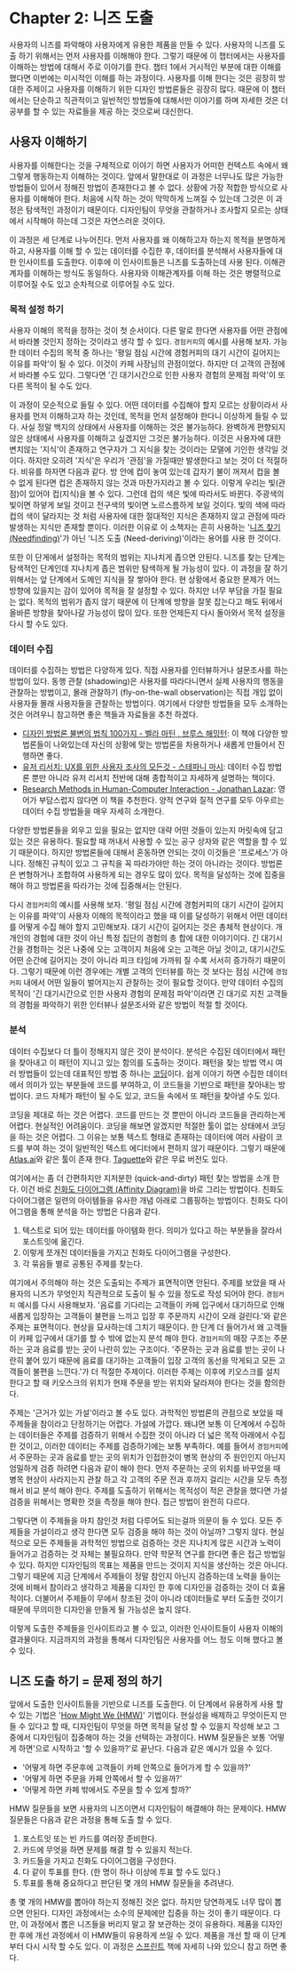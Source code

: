 # Chapter 2: 니즈 도출

사용자의 니즈를 파악해야 사용자에게 유용한 제품을 만들 수 있다. 사용자의 니즈를 도출 하기 위해서는 먼저 사용자를 이해해야 한다. 그렇기 때문에 이 챕터에서는 사용자를 이해하는 방법에 대해서 주로 이야기를 한다. 챕터 1에서 거시적인 부분에 대한 이해를 했다면 이번에는 미시적인 이해를 하는 과정이다. 사용자를 이해 한다는 것은 굉장히 방대한 주제이고 사용자를 이해하기 위한 디자인 방법론들은 굉장히 많다. 때문에 이 챕터에서는 단순하고 직관적이고 일반적인 방법들에 대해서만 이야기를 하며 자세한 것은 더 공부를 할 수 있는 자료들을 제공 하는 것으로써 대신한다.

## 사용자 이해하기

사용자를 이해한다는 것을 구체적으로 이야기 하면 사용자가 어떠한 컨텍스트 속에서 왜 그렇게 행동하는지 이해하는 것이다. 앞에서 말한대로 이 과정은 너무나도 많은 가능한 방법들이 있어서 정해진 방법이 존재한다고 볼 수 없다. 상황에 가장 적합한 방식으로 사용자를 이해해야 한다. 처음에 시작 하는 것이 막막하게 느껴질 수 있는데 그것은 이 과정은 탐색적인 과정이기 때문이다. 디자인팀이 무엇을 관찰하거나 조사할지 모르는 상태에서 시작해야 하는데 그것은 자연스러운 것이다.

이 과정은 세 단계로 나누어진다. 먼저 사용자를 왜 이해하고자 하는지 목적을 분명하게 하고, 사용자를 이해 할 수 있는 데이터를 수집한 후, 데이터를 분석해서 사용자들에 대한 인사이트를 도출한다. 이후에 이 인사이트들은 니즈를 도출하는데 사용 된다. 이해관계자를 이해하는 방식도 동일하다. 사용자와 이해관계자를 이해 하는 것은 병렬적으로 이루어질 수도 있고 순차적으로 이루어질 수도 있다.

### 목적 설정 하기

사용자 이해의 목적을 정하는 것이 첫 순서이다. 다른 말로 한다면 사용자를 어떤 관점에서 바라볼 것인지 정하는 것이라고 생각 할 수 있다. `경험커피`의 예시를 사용해 보자. 가능한 데이터 수집의 목적 중 하나는 '평일 점심 시간에 경험커피의 대기 시간이 길어지는 이유를 파악'이 될 수 있다. 이것이 카페 사장님의 관점이었다. 하지만 더 고객의 관점에서 바라볼 수도 있다. 그렇다면 '긴 대기시간으로 인한 사용자 경험의 문제점 파악'이 또 다른 목적이 될 수도 있다.

이 과정이 모순적으로 들릴 수 있다. 어떤 데이터를 수집해야 할지 모르는 상황이라서 사용자를 먼저 이해하고자 하는 것인데, 목적을 먼저 설정해야 한다니 이상하게 들릴 수 있다. 사실 정말 백지의 상태에서 사용자를 이해하는 것은 불가능하다. 완벽하게 편향되지 않은 상태에서 사용자를 이해하고 싶겠지만 그것은 불가능하다. 이것은 사용자에 대한 변치않는 '지식'이 존재하고 연구자가 그 지식을 찾는 것이라는 모델에 기인한 생각일 것이다. 하지만 오히려 '지식'은 우리가 '관점'을 가질때만 발생한다고 보는 것이 더 적절하다. 비유를 하자면 다음과 같다. 방 안에 컵이 놓여 있는데 갑자기 불이 꺼져서 컵을 볼 수 없게 된다면 컵은 존재하지 않는 것과 마찬가지라고 볼 수 있다. 이렇게 우리는 빛(관점)이 있어야 컵(지식)을 볼 수 있다. 그런데 컵의 색은 빛에 따라서도 바뀐다. 주광색의 빛이면 하얗게 보일 것이고 전구색의 빛이면 노르스름하게 보일 것이다. 빛의 색에 따라 컵의 색이 달라지는 것 처럼 사용자에 대한 절대적인 지식은 존재하지 않고 관점에 따라 발생하는 지식만 존재할 뿐이다. 이러한 이유로 이 소책자는 흔히 사용하는 '[니즈 찾기 (Needfinding)](https://hci.stanford.edu/courses/dsummer/handouts/NeedFinding.pdf)'가 아닌 '니즈 도출 (Need-deriving)'이라는 용어를 사용 한 것이다.

또한 이 단게에서 설정하는 목적의 범위는 지나치게 좁으면 안된다. 니즈를 찾는 단계는 탐색적인 단계인데 지나치게 좁은 범위만 탐색하게 될 가능성이 있다. 이 과정을 잘 하기 위해서는 앞 단계에서 도메인 지식을 잘 쌓아야 한다. 현 상황에서 중요한 문제가 어느 방향에 있을지는 감이 있어야 목적을 잘 설정할 수 있다. 하지만 너무 부담을 가질 필요는 없다. 목적의 범위가 좁지 않기 때문에 이 단계에 방향을 잘못 잡는다고 해도 뒤에서 올바른 방향을 찾아나갈 가능성이 많이 있다. 또한 언제든지 다시 돌아와서 목적 설정을 다시 할 수도 있다.

### 데이터 수집

데이터를 수집하는 방법은 다양하게 있다. 직접 사용자를 인터뷰하거나 설문조사를 하는 방법이 있다. 동행 관찰 (shadowing)은 사용자를 따라다니면서 실제 사용자의 행동을 관찰하는 방법이고, 몰래 관찰하기 (fly-on-the-wall observation)는 직접 개입 없이 사용자들 몰래 사용자들을 관찰하는 방법이다. 여기에서 다양한 방법들을 모두 소개하는 것은 어려우니 참고하면 좋은 책들과 자료들을 추천 하겠다.

- [디자인 방법론 불변의 법칙 100가지 - 벨라 마틴 , 브루스 해밍턴](https://product.kyobobook.co.kr/detail/S000001226665): 이 책에 다양한 방법론들이 나와있는데 자신의 상황에 맞는 방법론을 차용하거나 새롭게 만들어서 진행하면 좋다.
- [유저 리서치: UX를 위한 사용자 조사의 모든것 - 스테파니 마시](https://www.aladin.co.kr/shop/wproduct.aspx?itemid=264314099&srsltid=afmbooowgxrcktrgkm1vgr4gu6z15ht5ocqq4amal_gstc9a4s638w5r): 데이터 수집 방법론 뿐만 아니라 유저 리서치 전반에 대해 종합적이고 자세하게 설명하는 책이다.
- [Research Methods in Human-Computer Interaction - Jonathan Lazar](https://www.amazon.com/Research-Methods-Human-Computer-Interaction-Jonathan/dp/0470723378): 영어가 부담스럽지 않다면 이 책을 추천한다. 양적 연구와 질적 연구를 모두 아우르는 데이터 수집 방법들을 매우 자세히 소개한다.

다양한 방법론들을 외우고 있을 필요는 없지만 대략 어떤 것들이 있는지 머릿속에 담고 있는 것은 유용하다. 필요할 때 꺼내서 사용할 수 있는 공구 상자와 같은 역할을 할 수 있기 때문이다. 하지만 방법론들에 대해서 혼동하면 안되는 것이 이것들은 '프로세스'가 아니다. 정해진 규칙이 있고 그 규칙을 꼭 따라가야만 하는 것이 아니라는 것이다. 방법론은 변형하거나 조합하여 사용하게 되는 경우도 많이 있다. 목적을 달성하는 것에 집중을 해야 하고 방법론을 따라가는 것에 집중해서는 안된다.

다시 `경험커피`의 예시를 사용해 보자. '평일 점심 시간에 경험커피의 대기 시간이 길어지는 이유를 파악'이 사용자 이해의 목적이라고 했을 때 이를 달성하기 위해서 어떤 데이터를 어떻게 수집 해야 할지 고민해보자. 대기 시간이 길어지는 것은 총체적 현상이다. 개개인의 경험에 대한 것이 아닌 특정 집단의 경험의 총 합에 대한 이야기이다. 긴 대기시간을 경험하는 것은 나중에 오는 고객이지 처음에 오는 고객은 아닐 것이고, 대기시간도 어떤 순간에 길어지는 것이 아니라 피크 타임에 가까워 질 수록 서서히 증가하기 때문이다. 그렇기 때문에 이런 경우에는 개별 고객의 인터뷰를 하는 것 보다는 점심 시간에 `경험커피` 내에서 어떤 일들이 벌어지는지 관찰하는 것이 필요할 것이다. 만약 데이터 수집의 목적이 '긴 대기시간으로 인한 사용자 경험의 문제점 파악'이라면 긴 대기로 지친 고객들의 경험을 파악하기 위한 인터뷰나 설문조사와 같은 방법이 적절 할 것이다.

### 분석

데이터 수집보다 더 틀이 정해지지 않은 것이 분석이다. 분석은 수집된 데이터에서 패턴을 찾아내고 이 패턴이 지니고 있는 함의를 도출하는 것이다. 패턴을 찾는 방법 역시 여러 방법들이 있는데 대표적인 방법 중 하나는 [코딩](https://atlasti.com/guides/qualitative-research-guide-part-2/data-coding)이다. 쉽게 이야기 하면 수집한 데이터에서 의미가 있는 부분들에 코드를 부여하고, 이 코드들을 기반으로 패턴을 찾아내는 방법이다. 코드 자체가 패턴이 될 수도 있고, 코드들 속에서 또 패턴을 찾아낼 수도 있다.

코딩을 제대로 하는 것은 어렵다. 코드를 만드는 것 뿐만이 아니라 코드들을 관리하는게 어렵다. 현실적인 어려움이다. 코딩을 해보면 알겠지만 적절한 툴이 없는 상태에서 코딩을 하는 것은 어렵다. 그 이유는 보통 텍스트 형태로 존재하는 데이터에 여러 사람이 코드를 부여 하는 것이 일반적인 텍스트 에디터에서 편하지 않기 때문이다. 그렇기 때문에 [Atlas.ai](https://atlasti.com/)와 같은 툴이 존재 한다. [Taguette](https://www.taguette.org/)와 같은 무료 버전도 있다.

여기에서는 좀 더 간편하지만 지저분한 (quick-and-dirty) 패턴 찾는 방법을 소개 한다. 이건 바로 [친화도 다이어그램 (Affinity Diagram)](https://bahns.net/2642301)을 바로 그리는 방법이다. 친화도 다이어그램은 일련의 아이템들을 유사한 개념 아래로 그룹핑하는 방법이다. 친화도 다이어그램을 통해 분석을 하는 방법은 다음과 같다.

1. 텍스트로 되어 있는 데이터를 아이템화 한다. 의미가 있다고 하는 부분들을 잘라서 포스트잇에 옮긴다.
2. 이렇게 쪼개진 데이터들을 가지고 친화도 다이어그램을 구성한다.
3. 각 묶음들 별로 공통된 주제를 찾는다.

여기에서 주의해야 하는 것은 도출되는 주제가 표면적이면 안된다. 주제를 보았을 때 사용자의 니즈가 무엇인지 직관적으로 도출이 될 수 있을 정도로 작성 되어야 한다. `경험커피` 예시를 다시 사용해보자. '음료를 기다리는 고객들이 카페 입구에서 대기하므로 인해 새롭게 입장하는 고객들이 불편을 느끼고 입장 후 주문까지 시간이 오래 걸린다.'와 같은 주제는 표면적이다. 현상을 묘사하는데 그치기 때문이다. 한 단계 더 들어가서 왜 고객들이 카페 입구에서 대기를 할 수 밖에 없는지 분석 해야 한다. `경험커피`의 매장 구조는 주문하는 곳과 음료를 받는 곳이 나란히 있는 구조이다. '주문하는 곳과 음료를 받는 곳이 나란히 붙어 있기 때문에 음료를 대기하는 고객들이 입장 고객의 동선을 막게되고 모든 고객들이 불편을 느낀다.'가 더 적절한 주제이다. 이러한 주제는 이후에 키오스크를 설치 한다고 할 때 키오스크의 위치가 현재 주문을 받는 위치와 달라져야 한다는 것을 함의한다.

주제는 '근거가 있는 가설'이라고 볼 수도 있다. 과학적인 방법론의 관점으로 보았을 때 주제들을 참이라고 단정하기는 어렵다. 가설에 가깝다. 왜냐면 보통 이 단계에서 수집하는 데이터들은 주제를 검증하기 위해서 수집한 것이 아니라 더 넓은 목적 아래에서 수집한 것이고, 이러한 데이터는 주제를 검증하기에는 보통 부족하다. 예를 들어서 `경험커피`에서 주문하는 곳과 음료를 받는 곳의 위치가 인접한것이 병목 현상의 주 원인인지 아닌지 엄밀하게 검증 하려면 다음과 같이 해야 한다. 먼저 주문하는 곳의 위치를 바꾸었을 때 병목 현상이 사라지는지 관찰 하고 각 고객의 주문 전과 후까지 걸리는 시간을 모두 측정해서 비교 분석 해야 한다. 주제를 도출하기 위해서는 목적성이 적은 관찰을 했다면 가설 검증을 위해서는 명확한 것을 측정을 해야 한다. 접근 방법이 완전히 다르다.

그렇다면 이 주제들을 마치 참인것 처럼 다루어도 되는걸까 의문이 들 수 있다. 모든 주제들을 가설이라고 생각 한다면 모두 검증을 해야 하는 것이 아닐까? 그렇지 않다. 현실적으로 모든 주제들을 과학적인 방법으로 검증하는 것은 지나치게 많은 시간과 노력이 들어가고 검증하는 것 자체는 불필요하다. 만약 학문적 연구를 한다면 좋은 접근 방법일 수 있다. 하지만 디자인팀의 목표는 제품을 만드는 것이지 지식을 생산하는 것은 아니다. 그렇기 때문에 지금 단계에서 주제들이 정말 참인지 아닌지 검증하는데 노력을 들이는 것에 비해서 참이라고 생각하고 제품을 디자인 한 후에 디자인을 검증하는 것이 더 효율적이다. 더불어서 주제들이 무에서 창조된 것이 아니라 데이터들로 부터 도출한 것이기 때문에 무의미한 디자인을 만들게 될 가능성은 높지 않다.

이렇게 도출한 주제들을 인사이트라고 볼 수 있고, 이러한 인사이트들이 사용자 이해의 결과물이다. 지금까지의 과정을 통해서 디자인팀은 사용자를 어느 정도 이해 했다고 볼 수 있다.

## 니즈 도출 하기 = 문제 정의 하기

앞에서 도출한 인사이트들을 기반으로 니즈를 도출한다. 이 단계에서 유용하게 사용 할 수 있는 기법은 '[How Might We (HMW)](https://www.nngroup.com/articles/how-might-we-questions/)' 기법이다. 현실성을 배제하고 무엇이든지 만들 수 있다고 할 때, 디자인팀이 무엇을 하면 목적을 달성 할 수 있을지 작성해 보고 그 중에서 디자인팀이 집중해야 하는 것을 선택하는 과정이다. HWM 질문들은 보통 '어떻게 하면'으로 시작하고 '할 수 있을까?'로 끝난다. 다음과 같은 예시가 있을 수 있다.

- '어떻게 하면 주문후에 고객들이 카페 안쪽으로 들어가게 할 수 있을까?'
- '어떻게 하면 주문을 카페 안쪽에서 할 수 있을까?'
- '어떻게 하면 카페 밖에서도 주문을 할 수 있게 할까?'

HMW 질문들을 보면 사용자의 니즈이면서 디자인팀이 해결해야 하는 문제이다. HMW 질문들은 다음과 같은 과정을 통해 도출 할 수 있다.

1. 포스트잇 또는 빈 카드를 여러장 준비한다.
2. 카드에 무엇을 하면 문제를 해결 할 수 있을지 적는다.
3. 카드들을 가지고 친화도 다이어그램을 구성한다.
4. 다 같이 투표를 한다. (한 명이 하나 이상에 투표 할 수도 있다.)
5. 투표를 통해 중요하다고 판단된 몇 개의 HMW 질문들을 추려낸다.

총 몇 개의 HMW를 뽑아야 하는지 정해진 것은 없다. 하지만 당연하게도 너무 많이 뽑으면 안된다. 디자인 과정에서는 소수의 문제에만 집중을 하는 것이 좋기 때문이다. 다만, 이 과정에서 뽑은 니즈들을 버리지 말고 잘 보관하는 것이 유용하다. 제품을 디자인 한 후에 개선 과정에서 이 HMW들이 유용하게 쓰일 수 있다. 제품을 개선 할 때 이 단계부터 다시 시작 할 수도 있다. 이 과정은 [스프린트](https://product.kyobobook.co.kr/detail/S000000597320) 책에 자세히 나와 있으니 참고 하면 좋다.
